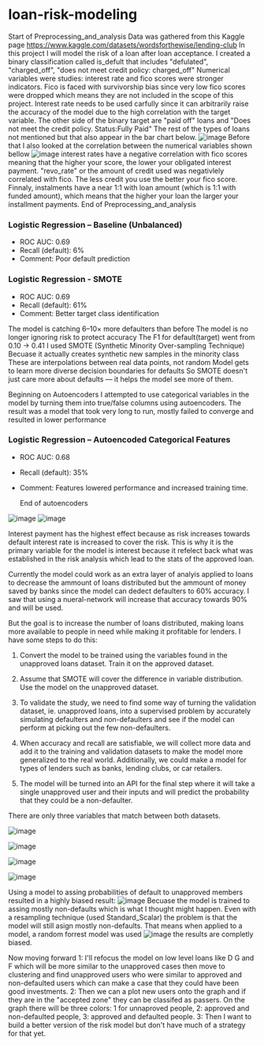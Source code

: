 # loan-risk-modeling
Start of Preprocessing_and_analysis
Data was gathered from this Kaggle page https://www.kaggle.com/datasets/wordsforthewise/lending-club
In this project I will model the risk of a loan after loan acceptance. 
I created a binary classification called is_defult that includes "defulated", "charged_off", "does not meet credit policy: charged_off" 
Numerical variables were studies: interest rate and fico scores were stronger indicators. Fico is faced with survivorship bias since very low fico scores were dropped which means they are not included in the scope of this project. Interest rate needs to be used carfully since it can arbitrarily raise the accuracy of the model due to the high correlation with the target variable. 
The other side of the binary target are "paid off" loans and "Does not meet the credit policy. Status:Fully Paid" 
The rest of the types of loans not mentioned but that also appear in the bar chart below.
![image](https://github.com/user-attachments/assets/a14166c1-648b-4545-b06c-840de27b7608)
Before that I also looked at the correlation between the numerical variables shown bellow 
![image](https://github.com/user-attachments/assets/1d251685-ec3f-4826-be5e-23eed427d50c)
interest rates have a negative correlation with fico scores meaning that the higher your score, the lower your obligated interest payment. 
"revo_rate" or the amount of credit used was negativlely correlated with fico. The less credit you use the better your fico score. 
Finnaly, instalments have a near 1:1 with loan amount (which is 1:1 with funded amount), which means that the higher your loan the larger your installment payments.
End of Preprocessing_and_analysis

### Logistic Regression – Baseline (Unbalanced)
- ROC AUC: 0.69
- Recall (default): 6%
- Comment: Poor default prediction

### Logistic Regression - SMOTE
- ROC AUC: 0.69
- Recall (default): 61%
- Comment: Better target class identification

The model is catching 6–10× more defaulters than before
The model is no longer ignoring risk to protect accuracy
The F1 for default(target) went from 0.10 → 0.41
I used SMOTE (Synthetic Minority Over-sampling Technique)
Becuase it actually creates synthetic new samples in the minority class
These are interpolations between real data points, not random
Model gets to learn more diverse decision boundaries for defaults
So SMOTE doesn't just care more about defaults — it helps the model see more of them.

Beginning on Autoencoders
I attempted to use categorical variables in the model by turning them into true/false columns using autoencoders. The result was a model that took very long to run, mostly failed to converge and resulted in lower performance 

### Logistic Regression – Autoencoded Categorical Features
- ROC AUC: 0.68
- Recall (default): 35%
- Comment: Features lowered performance and increased training time.

  End of autoencoders

![image](https://github.com/user-attachments/assets/f913014a-28a8-484f-811a-4b539f5cd0d9)
![image](https://github.com/user-attachments/assets/d162fa2e-0ded-41f5-8391-3806d437e945)

Interest payment has the highest effect because as risk increases towards default interest rate is increased to cover the risk. 
This is why it is the primary variable for the model is interest because it refelect back what was established in the risk analysis which lead to the stats of the approved loan. 

Currently the model could work as an extra layer of analyis applied to loans to decrease the ammount of loans distributed but the ammount of money saved by banks since the model can dedect defaulters to 60% accuracy. I saw that using a nueral-network will increase that accuracy towards 90% and will be used.

But the goal is to increase the number of loans distributed, making loans more available to people in need while making it profitable for lenders. I have some steps to do this: 

1. Convert the model to be trained using the variables found in the unapproved loans dataset. Train it on the approved dataset. 

2. Assume that SMOTE will cover the difference in variable distribution. Use the model on the unapproved dataset. 

3. To validate the study, we need to find some way of turning the validation dataset, ie. unapproved loans, into a supervised problem by accurately simulating defaulters and non-defaulters and see if the model can perform at picking out the few non-defaulters. 

4. When accuracy and recall are satisfiable, we will collect more data and add it to the training and validation datasets to make the model more generalized to the real world. Additionally, we could make a model for types of lenders such as banks, lending clubs, or car retailers. 

5. The model will be turned into an API for the final step where it will take a single unapproved user and their inputs and will predict the probability that they could be a non-defaulter. 

There are only three variables that match between both datasets. 

![image](https://github.com/user-attachments/assets/ac116319-b441-4635-953c-b14cd0ef9b3b)

![image](https://github.com/user-attachments/assets/3db321c7-f530-405f-a574-f9f9c093e034)

![image](https://github.com/user-attachments/assets/b15d3289-0883-4965-804c-db4bcb31553f)

![image](https://github.com/user-attachments/assets/add3a75f-1b35-4d68-b5f2-5cfafd0ba288)

Using a model to assing probabilities of default to unapproved members resulted in a highly biased result:
![image](https://github.com/user-attachments/assets/1410b97c-c741-4fc2-aae5-ff05d7c3e153)
Becuase the model is trained to assing mostly non-defaults which is what I thought might happen. Even with a resampling technique (used Standard_Scalar) the problem is that the model will still asign mostly non-defaults. That means when applied to a model, a random forrest model was used 
![image](https://github.com/user-attachments/assets/7e6cf0de-ce82-4f11-b019-c10ed01c7f27)
the results are completly biased. 

Now moving forward 
1: I'll refocus the model on low level loans like D G and F which will be more similar to the unapproved cases then move to clustering and find unapproved users who were similar to approved and non-defaulted users which can make a case that they could have been good investments. 2: Then we can a plot new users onto the graph and if they are in the "accepted zone" they can be classifed as passers. On the graph there will be three colors: 1 for unnaproved people, 2: approved and non-defaulted people, 3: approved and defaulted people. 3: Then I want to build a better version of the risk model but don't have much of a strategy for that yet. 
  
